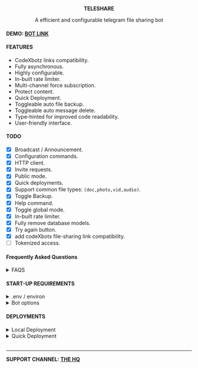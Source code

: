 <p align="center"><b>TELESHARE</b></p>
<p align="center">A efficient and configurable telegram file sharing bot</p>

#### DEMO: [BOT LINK](https://t.me/TelezhareBot?start=IjIwMjQtMDUtMzAgMjM6NTM6Mjci)
#### FEATURES
- CodeXbotz links compatibility.
- Fully asynchronous.
- Highly configurable.
- In-built rate limiter.
- Multi-channel force subscription.
- Protect content.
- Quick Deployment.
- Toggleable auto file backup.
- Toggleable auto message delete.
- Type-hinted for improved code readability.
- User-friendly interface.

#### TODO
- [x] Broadcast / Announcement.
- [x] Configuration commands.
- [x] HTTP client.
- [x] Invite requests.
- [x] Public mode.
- [x] Quick deployments.
- [x] Support common file types: `(doc,photo,vid,audio)`.
- [x] Toggle Backup.
- [x] Help command.
- [x] Toggle global mode.
- [x] In-built rate limiter.
- [x] Fully remove database models.
- [x] Try again button.
- [x] add codeXbots file-sharing link compatibility.
- [ ] Tokenized access.

#### Frequently Asked Questions
<details>
<summary>FAQS</summary>
1. How do i disable automatic deletation:

```
/option AUTO_DELETE_SECONDS 0
```
</details>

#### START-UP REQUIREMENTS
<details>
<summary>.env / environ</summary>

> You can use either .env or environ as a way to setup the configuration. Please see [.env_example](.env_example)  as reference.

[Telegram website](https://my.telegram.org/auth)
- API_ID
- API_HASH

[Bot father](t.me/BotFather)
- BOT_TOKEN

[Mongo database](https://www.mongodb.com)
- MONGO_DB_URL = mongodb+srv

Bot Config
- `BOT_WORKER (int)`: amount of bot workers, default to 8.
- `BOT_SESSION (int)`: bot session name, reads from bot directory.
- `BOT_MAX_MESSAGE_CACHE_SIZE (int)`: amount of message to cache, recommended to cache more than a thousand if your bot is big enough due to scheduling. defaults to 100.

Main config
- `BACKUP_CHANNEL (int)`: file backup channel.
- `ROOT_ADMINS_ID (list[int])`: bot admins.
- `PRIVATE_REQUEST (bool)`: enable private request on private channel/group.
- `FORCE_SUB_CHANNELS (list[int])`: force subscription channels.
</details>

<details>
<summary>Bot options</summary>

Set:
- `FORCE_SUB_MESSAGE (str|int)`: message during force subscription.
- `START_MESSAGE (str|int)`: a start message 
- `AUTO_DELETE_MESSAGE (str|int)`: an auto delete messages, {} is the amount of minutes.

- `AUTO_DELETE_SECONDS (int)`: auto deletion in minutes, is set as {} of AUTO_DELETE_MESSAGE.
- `GLOBAL_MODE (bool)`: toggle everyone to generate a file link.
- `BACKUP_FILES (bool)`: toggle all files to back up.


configure through `/option` command or use `/help option` for more information.

Usage:

    /option key new_value
    /option key [reply to a message]
Example:

    /option AUTO_DELETE_SECONDS 600
    /option FORCE_SUB_MESSAGE: reply to a message.
</details>

#### DEPLOYMENTS
<details>
<summary>Local Deployment</summary>

1. Clone the repo
```
git clone https://github.com/zawsq/Teleshare.git
```
then change directory to Teleshare 
```
cd Teleshare
```

2. Create an .env file refer to [.env_example](.env_example) for referencee.

3. Use "deploy.sh" if you don't wanna
bother setting up python path. be sure to give deploy.sh a permission to run.
```
bash deploy.sh
```

4. Manually deployment
install requirements
```
pip install requirements.txt
```
set python path
```
export PYTHONPATH="${PYTHONPATH}:$PWD"
```
change directory to bot
```
cd bot
```
start the bot
```
python main.py
```

</details>
<details>
<summary>Quick Deployment</summary>
  
Please edit the following "Environment Variable" and refer to [.env_example](.env_example) for reference.

[![Deploy](https://www.herokucdn.com/deploy/button.svg)](https://heroku.com/deploy?template=https://github.com/zawsq/Teleshare/tree/heroku-deploy)

[![Deploy to Koyeb](https://www.koyeb.com/static/images/deploy/button.svg)](https://app.koyeb.com/apps/deploy?type=git&repository=github.com/zawsq/Teleshare&branch=main&builder=buildpack&run_command=cd+bot+%26%26+python+main.py&env[API_ID]=api_id&env[API_HASH]=api_hash&env[BOT_TOKEN]=bot_token&env[MONGO_DB_URL]=mongodb_url&env[BACKUP_CHANNEL]=backup&env[ROOT_ADMINS_ID]=admins&env[FORCE_SUB_CHANNELS]=force_sub)

</details>


<br>

____
**SUPPORT CHANNEL: [THE HQ](https://t.me/zawshq)**
